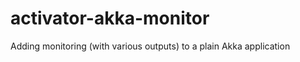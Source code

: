 activator-akka-monitor
======================

Adding monitoring (with various outputs) to a plain Akka application
